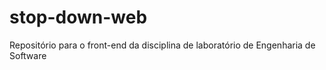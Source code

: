 # stop-down-web
Repositório para o front-end da disciplina de laboratório de Engenharia de Software
